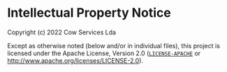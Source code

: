 # Intellectual Property Notice
 
Copyright (c) 2022 Cow Services Lda

Except as otherwise noted (below and/or in individual files), this project is licensed under
the Apache License, Version 2.0 ([`LICENSE-APACHE`](LICENSE-APACHE) or <http://www.apache.org/licenses/LICENSE-2.0>).

